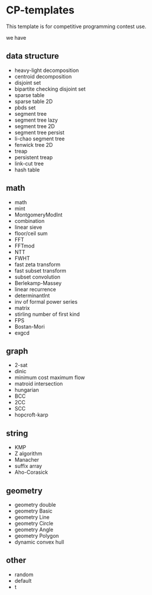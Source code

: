 # CP-templates

This template is for competitive programming contest use.

we have

## data structure

- heavy-light decomposition
- centroid decomposition
- disjoint set
- bipartite checking disjoint set
- sparse table
- sparse table 2D
- pbds set
- segment tree
- segment tree lazy
- segment tree 2D
- segment tree persist
- li-chao segment tree
- fenwick tree 2D
- treap
- persistent treap
- link-cut tree
- hash table

## math

- math
- mint
- MontgomeryModInt
- combination
- linear sieve
- floor/ceil sum
- FFT
- FFTmod
- NTT
- FWHT
- fast zeta transform
- fast subset transform
- subset convolution
- Berlekamp-Massey
- linear recurrence
- determinantInt
- inv of formal power series
- matrix
- stirling number of first kind
- FPS
- Bostan-Mori
- exgcd

## graph

- 2-sat
- dinic
- minimum cost maximum flow
- matroid intersection
- hungarian
- BCC
- 2CC
- SCC
- hopcroft-karp

## string

- KMP
- Z algorithm
- Manacher
- suffix array
- Aho-Corasick

## geometry

- geometry double
- geometry Basic
- geometry Line
- geometry Circle
- geometry Angle
- geometry Polygon
- dynamic convex hull

## other

- random
- default
- t
